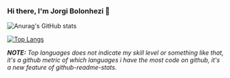 ### Hi there, I'm Jorgi Bolonhezi 👋

![Anurag's GitHub stats](https://github-readme-stats.vercel.app/api?username=Holyblade&show_icons=true&theme=radical&count_private=true)

[![Top Langs](https://github-readme-stats.vercel.app/api/top-langs/?username=Holyblade&langs_count=10&show_icons=true&theme=radical&layout=default&count_private=false)](https://github.com/Holyblade?tab=overview)

***NOTE:*** *Top languages does not indicate my skill level or something like that, it's a github metric of which languages i have the most code on github, it's a new feature of github-readme-stats.*

